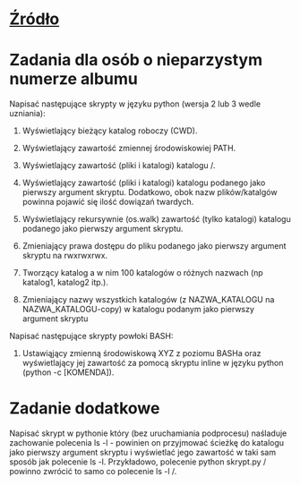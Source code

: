 # [Źródło](https://github.com/Scony/systemy-operacyjne-2/tree/master/laboratorium/zajecia-6-python-os)

# Zadania dla osób o nieparzystym numerze albumu

Napisać następujące skrypty w języku python (wersja 2 lub 3 wedle uzniania):
1. Wyświetlający bieżący katalog roboczy (CWD).

1. Wyświetlający zawartość zmiennej środowiskowiej PATH.

1. Wyświetlający zawartość (pliki i katalogi) katalogu /.

1. Wyświetlający zawartość (pliki i katalogi) katalogu podanego jako pierwszy argument skryptu. Dodatkowo, obok nazw plików/katalgów powinna pojawić się ilość dowiązań twardych.

1. Wyświetlający rekursywnie (os.walk) zawartość (tylko katalogi) katalogu podanego jako pierwszy argument skryptu.

1. Zmieniający prawa dostępu do pliku podanego jako pierwszy argument skryptu na rwxrwxrwx.

1. Tworzący katalog a w nim 100 katalogów o różnych nazwach (np katalog1, katalog2 itp.).

1. Zmieniający nazwy wszystkich katalogów (z NAZWA_KATALOGU na NAZWA_KATALOGU-copy) w katalogu podanym jako pierwszy argument skryptu

Napisać następujące skrypty powłoki BASH:

1. 
    Ustawiąjący zmienną środowiskową XYZ z poziomu BASHa oraz wyświetlający jej zawartość za pomocą skryptu inline w języku python (python -c [KOMENDA]).
# Zadanie dodatkowe

Napisać skrypt w pythonie który (bez uruchamiania podprocesu) naśladuje zachowanie polecenia ls -l - powinien on przyjmować ścieżkę do katalogu jako pierwszy argument skryptu i wyświetlać jego zawartość w taki sam sposób jak polecenie ls -l. Przykładowo, polecenie python skrypt.py / powinno zwrócić to samo co polecenie ls -l /.